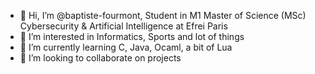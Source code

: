 - 👋 Hi, I’m @baptiste-fourmont, Student in M1 Master of Science (MSc) Cybersecurity & Artificial Intelligence at Efrei Paris
- 👀 I’m interested in Informatics, Sports and lot of things
- 🌱 I’m currently learning C, Java, Ocaml, a bit of Lua
- 💞️ I’m looking to collaborate on projects

<!---
baptiste-fourmont/baptiste-fourmont is a ✨ special ✨ repository because its `README.md` (this file) appears on your GitHub profile.
You can click the Preview link to take a look at your changes.
--->
